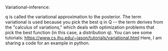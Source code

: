Variational-inference: 

q is called the variational approximation to the posterior. The term variational is used because you pick the best q in Q -- the term derives from the "calculus of variations," which deals with optimization problems that pick the best function (in this case, a distribution q).
You can see some tutorials: https://www.cs.jhu.edu/~jason/tutorials/variational.html 
Here, I am sharing a code for an example in python.
